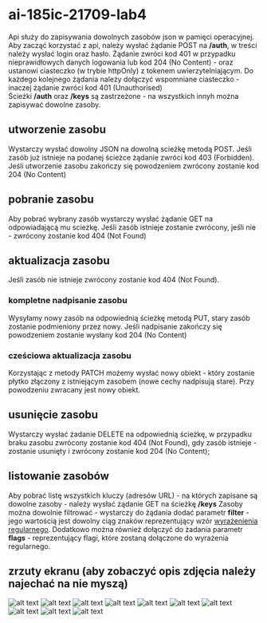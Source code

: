 # ai-185ic-21709-lab4

Api służy do zapisywania dowolnych zasobów json w pamięci operacyjnej. Aby zacząć korzystać z api, należy wysłać 
żądanie POST na **/auth**, w treści należy wysłać login oraz hasło. Żądanie zwróci kod 401 w przypadku nieprawidłowych 
danych logowania lub kod 204 (No Content) - oraz ustanowi ciasteczko (w trybie httpOnly) z tokenem uwierzytelniającym. Do każdego kolejnego żądania 
należy dołączyć wspomniane ciasteczko - inaczej żądanie zwróci kod 401 (Unauthorised)  
Ścieżki **/auth** oraz **/keys** są zastrzeżone - na wszystkich innyh można zapisywać dowolne zasoby.

## utworzenie zasobu
Wystarczy wysłać dowolny JSON na dowolną scieżkę metodą POST. Jeśli zasób już istnieje na podanej ścieżce żądanie zwróci kod 403 (Forbidden). Jeśli utworzenie zasobu zakończy się powodzeniem zwrócony zostanie kod 204 (No Content)

## pobranie zasobu
Aby pobrać wybrany zasób wystarczy wysłać żądanie GET na odpowiadającą mu scieżkę. Jeśli zasób istnieje zostanie zwrócony, jeśli nie - zwrócony zostanie kod 404 (Not Found)

## aktualizacja zasobu
Jeśli zasób nie istnieje zwrócony zostanie kod 404 (Not Found).
### kompletne nadpisanie zasobu
Wysyłamy nowy zasób na odpowiednią ścieżkę metodą PUT, stary zasób zostanie podmieniony przez nowy. Jeśli nadpisanie zakończy się powodzeniem
zostanie wysłany kod 204 (No Content)
### cześciowa aktualizacja zasobu
Korzystając z metody PATCH możemy wysłać nowy obiekt - który zostanie płytko złączony z istniejącym zasobem (nowe cechy nadpisują stare). 
Przy powodzeniu zwracany jest nowy obiekt. 
## usunięcie zasobu
Wystarczy wysłać żadanie DELETE na odpowiednią ścieżkę, w przypadku braku zasobu zwrócony zostanie kod 404 (Not Found), gdy zasób istnieje - zostanie usunięty i zwrócony zostanie kod 204 (No Content);
## listowanie zasobów
Aby pobrać listę wszystkich kluczy (adresów URL) - na których zapisane są dowolne zasoby - należy wysłać żądanie GET na ścieżkę **/keys**
Zasoby można dowolnie filtrować - wystarczy do żądania dodać parametr **filter** - jego wartością jest dowolny ciąg znaków reprezentujący wzór [wyrażenienia regularnego](https://www.w3schools.com/jsref/jsref_obj_regexp.asp). Dodatkowo można również dołączyć do żadania parametr **flags** - reprezentujący flagi, które zostaną dołączone do wyrażenia regularnego.


## zrzuty ekranu (aby zobaczyć opis zdjęcia należy najechać na nie myszą)

![alt text](sprawko/1.png "Logowanie do api i zwrócony token - jako httpOnly cookie")
![alt text](sprawko/2.png "Zapisanie jakiegoś zasobu")
![alt text](sprawko/3.png "Próba nadpisania zasobu przez POST - zakończona niepowodzeniem")
![alt text](sprawko/4.png "Nadpisanie całkowite przez PUT")
![alt text](sprawko/5.png "Wynik poprzedniej operacji")
![alt text](sprawko/6.png "Nadpisanie - scalenie z poprzednim zasobem przez PATCH")
![alt text](sprawko/9.png "Wyszukiwanie po kluczach - brak dopasowań, zwracana jest pusta tablica")
![alt text](sprawko/10.png "Wyszukiwanie po kluczach - jest dopasowanie, zwracana jest tablica z naszym zasobem")
![alt text](sprawko/7.png "Usunięcie zasobu")
![alt text](sprawko/8.png "Brak zasobu po usunięciu")
